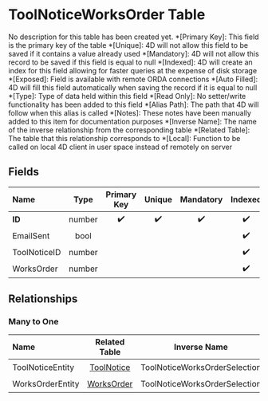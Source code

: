 ﻿# ToolNoticeWorksOrder Table
No description for this table has been created yet.
*[Primary Key]: This field is the primary key of the table
*[Unique]: 4D will not allow this field to be saved if it contains a value already used
*[Mandatory]: 4D will not allow this record to be saved if this field is equal to null
*[Indexed]: 4D will create an index for this field allowing for faster queries at the expense of disk storage
*[Exposed]: Field is available with remote ORDA connections
*[Auto Filled]: 4D will fill this field automatically when saving the record if it is equal to null
*[Type]: Type of data held within this field
*[Read Only]: No setter/write functionality has been added to this field
*[Alias Path]: The path that 4D will follow when this alias is called
*[Notes]: These notes have been manually added to this item for documentation purposes
*[Inverse Name]: The name of the inverse relationship from the corresponding table
*[Related Table]: The table that this relationship corresponds to
*[Local]: Function to be called on local 4D client in user space instead of remotely on server
## Fields
|Name|Type|Primary Key|Unique|Mandatory|Indexed|Exposed|Auto Filled|Notes|
|:---|:---:|:---:|:---:|:---:|:---:|:---:|:---:|:---:|
|**ID**|number|✔️|✔️|✔️|✔️|✔️|✔️||
|EmailSent|bool||||✔️|✔️|||
|ToolNoticeID|number||||✔️|✔️|||
|WorksOrder|number||||✔️|✔️|||
## Relationships
### Many to One
|Name|Related Table|Inverse Name|Exposed|Notes|
|:---|:---:|:---:|:---:|:---:|
|ToolNoticeEntity|[ToolNotice](ToolNotice.md)|ToolNoticeWorksOrderSelection|✔️||
|WorksOrderEntity|[WorksOrder](WorksOrder.md)|ToolNoticeWorksOrderSelection|✔️||